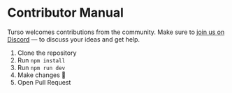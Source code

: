 # Contributor Manual

Turso welcomes contributions from the community. Make sure to [join us on Discord](https://tur.so/discord-php) &mdash; to discuss your ideas and get help.

1. Clone the repository
2. Run `npm install`
3. Run `npm run dev`
4. Make changes 🙏
5. Open Pull Request
